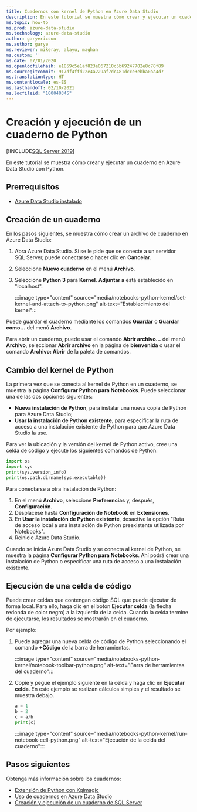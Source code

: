 ```yaml
---
title: Cuadernos con kernel de Python en Azure Data Studio
description: En este tutorial se muestra cómo crear y ejecutar un cuaderno de Python.
ms.topic: how-to
ms.prod: azure-data-studio
ms.technology: azure-data-studio
author: garyericson
ms.author: garye
ms.reviewer: mikeray, alayu, maghan
ms.custom: ''
ms.date: 07/01/2020
ms.openlocfilehash: e1859c5e1af823e067210c5b69247702e8c78f89
ms.sourcegitcommit: 917df4ffd22e4a229af7dc481dcce3ebba0aa4d7
ms.translationtype: HT
ms.contentlocale: es-ES
ms.lasthandoff: 02/10/2021
ms.locfileid: "100040345"
---
```

# <a name="create-and-run-a-python-notebook"></a>Creación y ejecución de un cuaderno de Python

[!INCLUDE[SQL Server 2019](../../includes/applies-to-version/sqlserver2019.md)]

En este tutorial se muestra cómo crear y ejecutar un cuaderno en Azure Data Studio con Python.

## <a name="prerequisites"></a>Prerrequisitos

- [Azure Data Studio instalado](../download-azure-data-studio.md)

## <a name="create-a-notebook"></a>Creación de un cuaderno

En los pasos siguientes, se muestra cómo crear un archivo de cuaderno en Azure Data Studio:

1. Abra Azure Data Studio. Si se le pide que se conecte a un servidor SQL Server, puede conectarse o hacer clic en **Cancelar**.

1. Seleccione **Nuevo cuaderno** en el menú **Archivo**.

1. Seleccione **Python 3** para **Kernel**. **Adjuntar a** está establecido en "localhost".

   :::image type="content" source="media/notebooks-python-kernel/set-kernel-and-attach-to-python.png" alt-text="Establecimiento del kernel":::

Puede guardar el cuaderno mediante los comandos **Guardar** o **Guardar como...** del menú **Archivo**.

Para abrir un cuaderno, puede usar el comando **Abrir archivo...** del menú **Archivo**, seleccionar **Abrir archivo** en la página de **bienvenida** o usar el comando **Archivo: Abrir** de la paleta de comandos.

## <a name="change-the-python-kernel"></a>Cambio del kernel de Python

La primera vez que se conecta al kernel de Python en un cuaderno, se muestra la página **Configurar Python para Notebooks**. Puede seleccionar una de las dos opciones siguientes:

- **Nueva instalación de Python**, para instalar una nueva copia de Python para Azure Data Studio;
- **Usar la instalación de Python existente**, para especificar la ruta de acceso a una instalación existente de Python para que Azure Data Studio la use.

Para ver la ubicación y la versión del kernel de Python activo, cree una celda de código y ejecute los siguientes comandos de Python:

```python
import os
import sys
print(sys.version_info)
print(os.path.dirname(sys.executable))
```

Para conectarse a otra instalación de Python:

1. En el menú **Archivo**, seleccione **Preferencias** y, después, **Configuración**.
1. Desplácese hasta **Configuración de Notebook** en **Extensiones**.
1. En **Usar la instalación de Python existente**, desactive la opción "Ruta de acceso local a una instalación de Python preexistente utilizada por Notebooks".
1. Reinicie Azure Data Studio.

Cuando se inicia Azure Data Studio y se conecta al kernel de Python, se muestra la página **Configurar Python para Notebooks**. Ahí podrá crear una instalación de Python o especificar una ruta de acceso a una instalación existente.

## <a name="run-a-code-cell"></a>Ejecución de una celda de código

Puede crear celdas que contengan código SQL que puede ejecutar de forma local. Para ello, haga clic en el botón **Ejecutar celda** (la flecha redonda de color negro) a la izquierda de la celda. Cuando la celda termine de ejecutarse, los resultados se mostrarán en el cuaderno.

Por ejemplo:

1. Puede agregar una nueva celda de código de Python seleccionando el comando **+Código** de la barra de herramientas.

   :::image type="content" source="media/notebooks-python-kernel/notebook-toolbar-python.png" alt-text="Barra de herramientas del cuaderno":::

1. Copie y pegue el ejemplo siguiente en la celda y haga clic en **Ejecutar celda**. En este ejemplo se realizan cálculos simples y el resultado se muestra debajo.

   ```python
   a = 1
   b = 2
   c = a/b
   print(c)
   ```

   :::image type="content" source="media/notebooks-python-kernel/run-notebook-cell-python.png" alt-text="Ejecución de la celda del cuaderno":::

## <a name="next-steps"></a>Pasos siguientes

Obtenga más información sobre los cuadernos:

- [Extensión de Python con Kqlmagic](./notebooks-kqlmagic.md)
- [Uso de cuadernos en Azure Data Studio](./notebooks-guidance.md)
- [Creación y ejecución de un cuaderno de SQL Server](./notebooks-sql-kernel.md)
